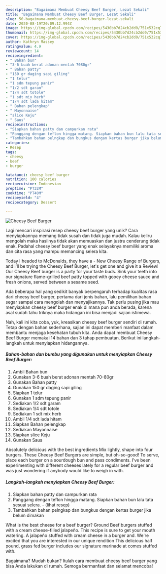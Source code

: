 ```yaml
---
description: "Bagaimana Membuat Cheesy Beef Burger, Lezat Sekali"
title: "Bagaimana Membuat Cheesy Beef Burger, Lezat Sekali"
slug: 50-bagaimana-membuat-cheesy-beef-burger-lezat-sekali
date: 2020-08-19T20:09:12.994Z
image: https://img-global.cpcdn.com/recipes/5430bb7d24cb2dd0/751x532cq70/cheesy-beef-burger-foto-resep-utama.jpg
thumbnail: https://img-global.cpcdn.com/recipes/5430bb7d24cb2dd0/751x532cq70/cheesy-beef-burger-foto-resep-utama.jpg
cover: https://img-global.cpcdn.com/recipes/5430bb7d24cb2dd0/751x532cq70/cheesy-beef-burger-foto-resep-utama.jpg
author: Kathryn Massey
ratingvalue: 4.9
reviewcount: 14
recipeingredient:
- " Bahan bun"
- "3-6 buah berat adonan mentah 7080gr"
- " Bahan patty"
- "150 gr daging sapi giling"
- "1 telur"
- "1 sdm tepung panir"
- "1/2 sdt garam"
- "1/4 sdt totole"
- "1 sdt mix herb"
- "1/4 sdt lada hitam"
- " Bahan pelengkap"
- " Mayonnaise"
- "slice Keju"
- " Saus"
recipeinstructions:
- "Siapkan bahan patty dan campurkan rata"
- "Panggang dengan teflon hingga matang. Siapkan bahan bun lalu tata sesuai selera.             (lihat resep)"
- "Tambahkan bahan pelngkap dan bungkus dengan kertas burger jika belum dimakan"
categories:
- Resep
tags:
- cheesy
- beef
- burger

katakunci: cheesy beef burger 
nutrition: 100 calories
recipecuisine: Indonesian
preptime: "PT32M"
cooktime: "PT40M"
recipeyield: "4"
recipecategory: Dessert

---
```



![Cheesy Beef Burger](https://img-global.cpcdn.com/recipes/5430bb7d24cb2dd0/751x532cq70/cheesy-beef-burger-foto-resep-utama.jpg)

Lagi mencari inspirasi resep cheesy beef burger yang unik? Cara menyiapkannya memang tidak susah dan tidak juga mudah. Kalau keliru mengolah maka hasilnya tidak akan memuaskan dan justru cenderung tidak enak. Padahal cheesy beef burger yang enak selayaknya memiliki aroma dan cita rasa yang mampu memancing selera kita.

Today I headed to McDonalds, they have a - New Cheesy Range of Burgers, and i&#39;ll be trying the Cheesy Beef Burger, let&#39;s get one and give it a Review! Our Cheesy Beef burger is a party for your taste buds. Sink your teeth into our signature flame-grilled beef patty topped with gooey cheese sauce and fresh onions, served between a sesame seed.

Ada beberapa hal yang sedikit banyak berpengaruh terhadap kualitas rasa dari cheesy beef burger, pertama dari jenis bahan, lalu pemilihan bahan segar sampai cara mengolah dan menyajikannya. Tak perlu pusing jika mau menyiapkan cheesy beef burger enak di mana pun anda berada, karena asal sudah tahu triknya maka hidangan ini bisa menjadi sajian istimewa.


Nah, kali ini kita coba, yuk, kreasikan cheesy beef burger sendiri di rumah. Tetap dengan bahan sederhana, sajian ini dapat memberi manfaat dalam membantu menjaga kesehatan tubuh kita. Anda dapat membuat Cheesy Beef Burger memakai 14 bahan dan 3 tahap pembuatan. Berikut ini langkah-langkah untuk menyiapkan hidangannya.

<!--inarticleads1-->

##### Bahan-bahan dan bumbu yang digunakan untuk menyiapkan Cheesy Beef Burger:

1. Ambil  Bahan bun
1. Gunakan 3-6 buah berat adonan mentah 70-80gr
1. Gunakan  Bahan patty
1. Gunakan 150 gr daging sapi giling
1. Siapkan 1 telur
1. Gunakan 1 sdm tepung panir
1. Sediakan 1/2 sdt garam
1. Sediakan 1/4 sdt totole
1. Sediakan 1 sdt mix herb
1. Ambil 1/4 sdt lada hitam
1. Siapkan  Bahan pelengkap
1. Sediakan  Mayonnaise
1. Siapkan slice Keju
1. Gunakan  Saus


Absolutely delicious with the best ingredients Mix lightly, shape into four burgers. These Cheesy Beef Burgers are simple, but oh-so-good! To serve, place each burger on a sourdough bun and pass condiments. I&#39;ve been experimenting with different cheeses lately for a regular beef burger and was just wondering if anybody would like to weigh in with. 

<!--inarticleads2-->

##### Langkah-langkah menyiapkan Cheesy Beef Burger:

1. Siapkan bahan patty dan campurkan rata
1. Panggang dengan teflon hingga matang. Siapkan bahan bun lalu tata sesuai selera. -             (lihat resep)
1. Tambahkan bahan pelngkap dan bungkus dengan kertas burger jika belum dimakan


What is the best cheese for a beef burger? Ground Beef burgers stuffed with a cream cheese-filled jalapeño. This recipe is sure to get your mouth watering. A jalapeño stuffed with cream cheese in a burger and. We&#39;re excited that you are interested in our unique rendition This delicious half pound, grass fed burger includes our signature marinade at comes stuffed with. 

Bagaimana? Mudah bukan? Itulah cara membuat cheesy beef burger yang bisa Anda lakukan di rumah. Semoga bermanfaat dan selamat mencoba!
